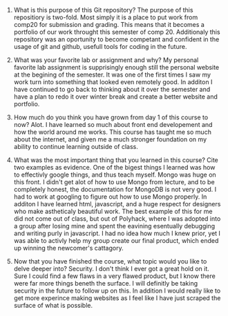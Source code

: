 1. What is this purpose of this Git repository?
   The purpose of this repositiory is two-fold. Most simply it is a place 
   to put work from comp20 for submission and grading. This means that it 
   becomes a portfolio of our work throught this semester of comp 20. 
   Additionaly this repository was an oportunity to become competant and 
   confident in the usage of git and github, usefull tools for coding in 
   the future.

2. What was your favorite lab or assignment and why?
   My personal favorite lab assignment is supprisingly enough still the 
   personal website at the begining of the semester. It was one of the 
   first times I saw my work turn into something that looked even 
   remotely good. In additon I have continued to go back to thinking 
   about it over the semester and have a plan to redo it over winter 
   break and create a better website and portfolio.

3. How much do you think you have grown from day 1 of this course to now?
   Alot. I have learned so much about front end developement and how the
   world around me works. This course has taught me so much about the 
   internet, and given me a much stronger foundation on my ability to 
   continue learning outside of class.

4. What was the most important thing that you learned in this course? 
   Cite two examples as evidence.
   One of the bigest things I learned was how to effectivly google things, 
   and thus teach myself. Mongo was huge on this front. I didn't get alot 
   of how to use Mongo from lecture, and to be completely honest, the 
   documentation for MongoDB is not very good. I had to work at googling 
   to figure out how to use Mongo properly. In additon I have learned html, 
   javascript, and a huge respect for designers who make astheticaly 
   beautiful work. The best example of this for me did not come out of 
   class, but out of Polyhack, where I was adopted into a group after 
   losing mine and spent the eavining esentually debugging and writing 
   purly in javascript. I had no idea how much I knew prior, yet I was able 
   to activly help my group create our final product, which ended up winning 
   the newcomer's cattagory.

5. Now that you have finished the course, what topic would you like to delve 
   deeper into?
   Security. I don't think I ever got a great hold on it. Sure I could find 
   a few flaws in a very flawed product, but I know there were far more 
   things beneth the surface. I will definitly be taking security in the 
   future to follow up on this. In addition I would really like to get more 
   experince making websites as I feel like I have just scraped the surface 
   of what is possible.